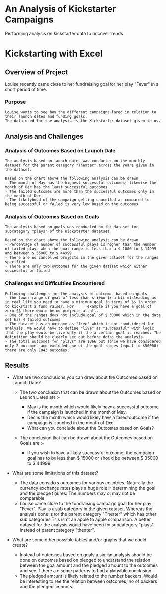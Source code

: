 # An Analysis of Kickstarter Campaigns
Performing analysis on Kickstarter data to uncover trends
# Kickstarting with Excel

## **Overview of Project**
   Louise recently came close to her fundraising goal for her play "Fever" in a short period of time.
   
### Purpose
    Louise wants to see how the different campaigns fared in relation to their launch dates and funding goals. 
    The data used for the analysis is the Kickstarter dataset given to us. 

## **Analysis and Challenges**

### Analysis of Outcomes Based on Launch Date
    The analysis based on launch dates was conducted on the monthly dataset for the parent category "Theater" across the years given in the dataset.
     
    Based on the chart above the following analysis can be drawn
    - The month of May has the highest successful outcomes; likewise the month of Dec has the least successful outcomes
    - The failed outcomes are more than the successful outcomes only in the month of Dec  
    - The likelyhood of the campaign getting cancelled as compared to being successful or failed is very low based on the outcomes
    
### Analysis of Outcomes Based on Goals
    The analysis based on goals was conducted on the dataset for subcategory "plays" of the Kickstarter datatset
    
    Based on the chart above the following analysis can be drawn
    - Percentage of number of successful plays is higher than the number of failed plays when the goal range is less than a $ 1000 to $ 14999 and between $ 35000 to $ 44999
    - There are no cancelled projects in the given dataset for the ranges specified
    - There are only two outcomes for the given dataset which either successful or failed

### Challenges and Difficulties Encountered
   
    Following challenges for the analysis of outcomes based on goals
    - The lower range of goal of less than $ 1000 is a bit misleading as in real life you need to have a minimum goal in terms of $$ in order to kickstart a fund raiser. For      example if you have a goal of zero $$ there would be no projects at all.
    - One of the ranges does not include goal of $ 50000 which in the data set has 4 failed outcomes
    - The dataset has an outcome as "live" which is not condsidered for analysis. We would have to define "live" as "successful" with logic that the play would be live only if the a certain goal is reached. The definition should be clearly set out before doing the analysis.
    - The total outcomes for "plays" are 1066 but since we have considered only 2 outcomes and excluded one of the goal ranges (equal to $50000) there are only 1043 outcomes.   
    
## Results

- What are two conclusions you can draw about the Outcomes based on Launch Date?
  - The two conclusion that can be drawn about the Outcomes based on Launch Dates are :-
    - May is the month which would likely have a successful outcome if the campaign is launched in the month of May. 
    - Dec is the month which would likely have a failed outcome if the campaign is launched in the month of Dec.
    - What can you conclude about the Outcomes based on Goals?
    
  - The conclusion that can be drawn about the Outcomes based on Goals are :-
    - If you wish to have a likely successful outcome, the campaign goal has to be less than $ 15000 or should be between $ 35000 to $ 44999	
  
- What are some limitations of this dataset?
   - The data considers outcomes for various countries. Naturally the currency exchange rates plays a huge role in determining the goal and the pledge figures. The numbers may or may not be comparable.
   - Louise came close to the fundraising campaign goal for her play "Fever". Play is a sub category in the given dataset. Whereas the analysis done is for the parent category "Theater" which has other sub categories.This isn't an apple to apple comparison. A better dataset for the analysis would have been for subcategory "plays" instead of parent category "theater".

- What are some other possible tables and/or graphs that we could create?
  - Instead of outcomes based on goals a similar analysis should be done on outcomes based on pledged to understand the relation between the goal amount and the pledged amount to the outcomes and see if there are some patterns to find a plausible conclusion
  - The pledged amount is likely related to the number backers. Would be interesting to see the relation between outcomes, no of backers and the pledged amounts.
